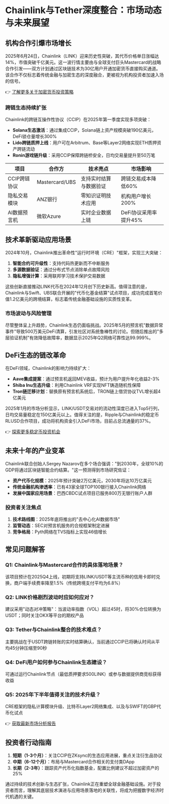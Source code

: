 # Chainlink与Tether深度整合：市场动态与未来展望  

## 机构合作引爆市场增长  
2025年6月24日，Chainlink（LINK）迎来历史性突破，其代币价格单日涨幅达14%，市值突破千亿美元。这一波行情主要由与全球支付巨头Mastercard的战略合作引发——双方计划通过区块链技术为30亿用户开通加密货币直接购买通道。该合作不仅标志着传统金融与加密生态的深度融合，更被视为机构投资者加速入场的信号。  

👉 [了解更多关于加密货币投资策略](https://bit.ly/okx_welcome)  

### 跨链生态持续扩张  
Chainlink的跨链互操作性协议（CCIP）在2025年第一季度实现多项突破：  
- **Solana生态激活**：通过集成CCIP，Solana链上资产规模突破190亿美元，DeFi锁仓量增长300%  
- **Lido跨链质押上线**：用户可在Arbitrum、Base等Layer2网络实现ETH质押资产跨链流动  
- **Ronin游戏链升级**：采用CCIP保障跨链桥安全，日均交易量提升至50万笔  

| 项目        | 合作方               | 技术亮点                 | 市场影响               |  
|-------------|----------------------|--------------------------|------------------------|  
| CCIP跨链协议 | Mastercard/UBS       | 支持实时结算与数据验证   | 跨链交易成本降低60%    |  
| 隐私交易模块 | ANZ银行              | 零知识证明技术应用       | 机构用户增长200%       |  
| AI数据预言机 | 微软Azure            | 实时企业数据上链         | DeFi协议采用率提升45%  |  

## 技术革新驱动应用场景  
2024年10月，Chainlink推出革命性"运行时环境（CRE）"框架，实现三大突破：  
1. **智能合约可升级性**：支持代码热更新而不中断服务  
2. **多源数据验证**：通过分布式节点消除单点故障风险  
3. **隐私增强计算**：采用联邦学习技术保护交易数据  

这些创新直接推动LINK代币在2024年12月创下历史新高。值得注意的是，Chainlink与Swift、UBS联合开展的"代币化基金结算"试点项目，成功完成首笔价值1.2亿美元的跨境结算，标志着传统金融基础设施的实质性变革。  

### 市场波动与风险管理  
尽管整体呈上升趋势，Chainlink生态仍面临挑战。2025年5月的预言机"数据异常事件"导致500万美元DeFi清算，引发社区对系统鲁棒性的讨论。但随后推出的"多层验证机制"有效降低故障率，数据显示2025年Q2网络可靠性达99.999%。  

## DeFi生态的链改革命  
在DeFi领域，Chainlink的影响力持续扩大：  
- **Aave集成提案**：通过预言机返回MEV收益，预计为用户提升年化收益2-3%  
- **Shiba Inu生态升级**：利用Chainlink VRF实现NFT铸造随机性保障  
- **Tron链迁移计划**：替换原有预言机系统后，TRON链上借贷协议TVL增长超4亿美元  

2025年1月的市场分析显示，LINK/USDT交易对的流动性深度已进入Top5行列，日均交易量稳定在150亿美元以上。值得关注的是，Ripple与Chainlink的稳定币RLUSD合作项目，成功将机构资金引入DeFi市场，目前占总流通量的37%。  

👉 [探索更多稳定币投资机会](https://bit.ly/okx_welcome)  

## 未来十年的产业变革  
Chainlink联合创始人Sergey Nazarov在多个场合强调："到2030年，全球10%的GDP将通过区块链智能合约结算。"这一预测得到市场研究佐证：  
- **资产代币化规模**：2025年预计突破2万亿美元，2030年将达10万亿美元  
- **传统金融机构渗透率**：已有43家全球TOP100银行接入Chainlink网络  
- **发展中国家应用场景**：巴西CBDC试点项目已服务800万无银行账户人群  

### 投资者关注焦点  
1. **技术路线图**：2025年底将推出的"去中心化AI数据市场"  
2. **监管动态**：SEC对预言机服务的合规框架制定进展  
3. **竞争格局**：Pyth网络在TVS指标上实现46倍增长  

## 常见问题解答  
### Q1: Chainlink与Mastercard合作的具体落地场景？  
该项目预计在2025Q4上线，初期将支持LINK/USDT等主流币种的信用卡即时兑换，商户端手续费率降至1.5%（传统跨境支付平均为6.8%）  

### Q2: LINK价格剧烈波动时应如何应对？  
建议采用"动态对冲策略"：当波动率指数（VOL）超过45时，将30%仓位转换为USDT；同时关注OKX等平台的期权产品  

### Q3: Tether与Chainlink整合的技术难点？  
主要挑战在于USDT跨链转账的实时结算确认，当前通过CCIP已将确认时间从平均45分钟压缩至90秒  

### Q4: DeFi用户如何参与Chainlink生态建设？  
可通过运行Chainlink节点（最低质押要求500LINK）或参与数据提供商竞标获得收益  

### Q5: 2025年下半年值得关注的技术升级？  
CRE框架的隐私计算模块升级、比特币Layer2网络集成、以及与SWIFT的GBP代币化试点  

👉 [获取最新市场分析报告](https://bit.ly/okx_welcome)  

## 投资者行动指南  
1. **短期（1-3个月）**：关注CCIP在ZKsync的生态应用进展，重点关注衍生品协议  
2. **中期（6-12个月）**：布局与Mastercard合作相关的支付类DApp  
3. **长期（2-3年）**：跟踪资产代币化指数基金，配置比例建议不超过加密资产的25%  

通过持续的技术创新与生态扩张，Chainlink正在重塑全球金融基础设施。对于投资者而言，理解其底层技术演进与应用场景落地的关联性，将成为把握数字经济时代机遇的关键。